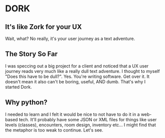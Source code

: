 # DORK
## It's like Zork for your UX
Wait, what? No really, it's your user journey as a text adventure.
## The Story So Far
I was speccing out a big project for a client and noticed that a UX user journey reads very much like a really dull text adventure. I thought to myself "Does this have to be dull?". Yes. You're writing software. Get over it. It doesn't mean it also can't be boring, useful, AND dumb. That's why I started Dork.
## Why python?
I needed to learn and I felt it would be nice to not have to do it in a web-based tech. It'll probably have some JSON or XML files for things like user levels (classes), encounters, room design, inventory etc… I might find that the metaphor is too weak to continue. Let's see.
